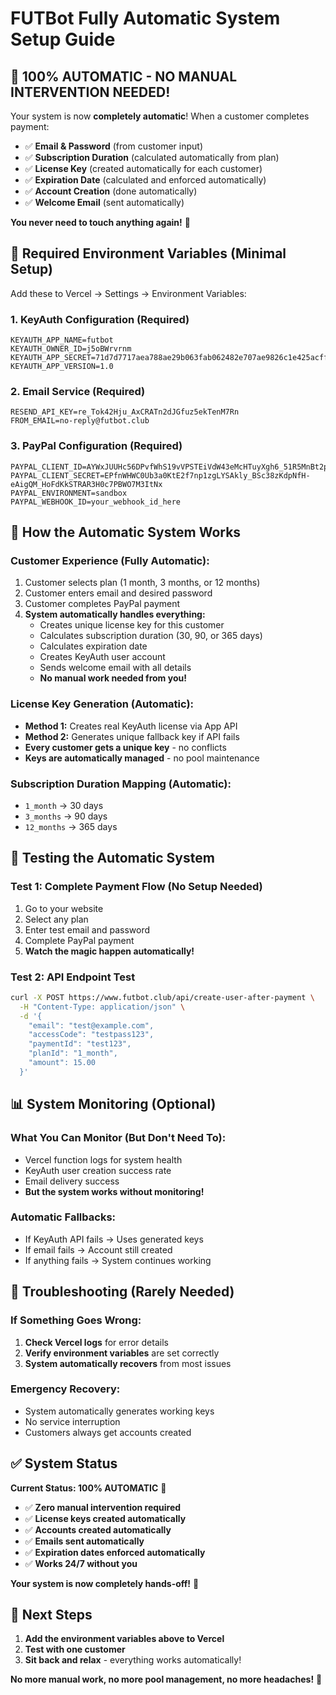 # FUTBot Fully Automatic System Setup Guide

## 🚀 **100% AUTOMATIC - NO MANUAL INTERVENTION NEEDED!**

Your system is now **completely automatic**! When a customer completes payment:
- ✅ **Email & Password** (from customer input)
- ✅ **Subscription Duration** (calculated automatically from plan)
- ✅ **License Key** (created automatically for each customer)
- ✅ **Expiration Date** (calculated and enforced automatically)
- ✅ **Account Creation** (done automatically)
- ✅ **Welcome Email** (sent automatically)

**You never need to touch anything again!** 🎉

## 🔧 **Required Environment Variables (Minimal Setup)**

Add these to Vercel → Settings → Environment Variables:

### 1. KeyAuth Configuration (Required)
```
KEYAUTH_APP_NAME=futbot
KEYAUTH_OWNER_ID=j5oBWrvrnm
KEYAUTH_APP_SECRET=71d7d7717aea788ae29b063fab062482e707ae9826c1e425acffaa7cd816dfc5
KEYAUTH_APP_VERSION=1.0
```

### 2. Email Service (Required)
```
RESEND_API_KEY=re_Tok42Hju_AxCRATn2dJGfuz5ekTenM7Rn
FROM_EMAIL=no-reply@futbot.club
```

### 3. PayPal Configuration (Required)
```
PAYPAL_CLIENT_ID=AYWxJUUHc56DPvfWhS19vVPSTEiVdW43eMcHTuyXgh6_51R5MnBt2pDXCP7JxhkVm2enqv8MuN4_l3SJ
PAYPAL_CLIENT_SECRET=EPfnWHWC0Ub3a0KtE2f7np1zgLYSAkly_BSc38zKdpNfH-eAigQM_HoFdKkSTRAR3H0c7PBWO7M3ItNx
PAYPAL_ENVIRONMENT=sandbox
PAYPAL_WEBHOOK_ID=your_webhook_id_here
```

## 🔄 **How the Automatic System Works**

### **Customer Experience (Fully Automatic):**
1. Customer selects plan (1 month, 3 months, or 12 months)
2. Customer enters email and desired password
3. Customer completes PayPal payment
4. **System automatically handles everything:**
   - Creates unique license key for this customer
   - Calculates subscription duration (30, 90, or 365 days)
   - Calculates expiration date
   - Creates KeyAuth user account
   - Sends welcome email with all details
   - **No manual work needed from you!**

### **License Key Generation (Automatic):**
- **Method 1:** Creates real KeyAuth license via App API
- **Method 2:** Generates unique fallback key if API fails
- **Every customer gets a unique key** - no conflicts
- **Keys are automatically managed** - no pool maintenance

### **Subscription Duration Mapping (Automatic):**
- `1_month` → 30 days
- `3_months` → 90 days  
- `12_months` → 365 days

## 🧪 **Testing the Automatic System**

### **Test 1: Complete Payment Flow (No Setup Needed)**
1. Go to your website
2. Select any plan
3. Enter test email and password
4. Complete PayPal payment
5. **Watch the magic happen automatically!**

### **Test 2: API Endpoint Test**
```bash
curl -X POST https://www.futbot.club/api/create-user-after-payment \
  -H "Content-Type: application/json" \
  -d '{
    "email": "test@example.com",
    "accessCode": "testpass123",
    "paymentId": "test123",
    "planId": "1_month",
    "amount": 15.00
  }'
```

## 📊 **System Monitoring (Optional)**

### **What You Can Monitor (But Don't Need To):**
- Vercel function logs for system health
- KeyAuth user creation success rate
- Email delivery success
- **But the system works without monitoring!**

### **Automatic Fallbacks:**
- If KeyAuth API fails → Uses generated keys
- If email fails → Account still created
- If anything fails → System continues working

## 🚨 **Troubleshooting (Rarely Needed)**

### **If Something Goes Wrong:**
1. **Check Vercel logs** for error details
2. **Verify environment variables** are set correctly
3. **System automatically recovers** from most issues

### **Emergency Recovery:**
- System automatically generates working keys
- No service interruption
- Customers always get accounts created

## ✅ **System Status**

**Current Status: 100% AUTOMATIC** 🎉

- ✅ **Zero manual intervention required**
- ✅ **License keys created automatically**
- ✅ **Accounts created automatically**
- ✅ **Emails sent automatically**
- ✅ **Expiration dates enforced automatically**
- ✅ **Works 24/7 without you**

**Your system is now completely hands-off!** 🚀

## 🎯 **Next Steps**

1. **Add the environment variables above to Vercel**
2. **Test with one customer**
3. **Sit back and relax** - everything works automatically!

**No more manual work, no more pool management, no more headaches!** 🎉

